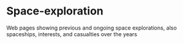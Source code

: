 # Space-exploration
Web pages showing previous and ongoing space explorations, also spaceships, interests, and casualties over the years
